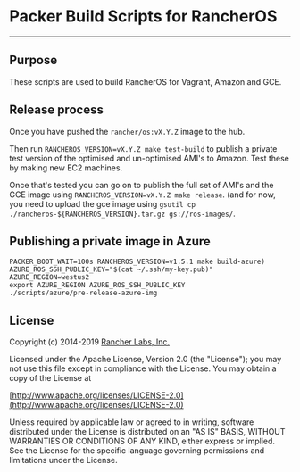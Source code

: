 # Packer Build Scripts for RancherOS
---

## Purpose

These scripts are used to build RancherOS for Vagrant, Amazon and GCE.

## Release process

Once you have pushed the `rancher/os:vX.Y.Z` image to the hub.

Then run `RANCHEROS_VERSION=vX.Y.Z make test-build` to publish a private test version of the optimised
and un-optimised AMI's to Amazon. Test these by making new EC2 machines.

Once that's tested you can go on to publish the full set of AMI's and the GCE image
using `RANCHEROS_VERSION=vX.Y.Z make release`. (and for now, you need to upload the gce image using
`gsutil cp ./rancheros-${RANCHEROS_VERSION}.tar.gz gs://ros-images/`.

## Publishing a private image in Azure


    PACKER_BOOT_WAIT=100s RANCHEROS_VERSION=v1.5.1 make build-azure)
    AZURE_ROS_SSH_PUBLIC_KEY="$(cat ~/.ssh/my-key.pub)"
    AZURE_REGION=westus2
    export AZURE_REGION AZURE_ROS_SSH_PUBLIC_KEY
    ./scripts/azure/pre-release-azure-img

## License

Copyright (c) 2014-2019 [Rancher Labs, Inc.](http://rancher.com)

Licensed under the Apache License, Version 2.0 (the "License");
you may not use this file except in compliance with the License.
You may obtain a copy of the License at

[http://www.apache.org/licenses/LICENSE-2.0](http://www.apache.org/licenses/LICENSE-2.0)

Unless required by applicable law or agreed to in writing, software
distributed under the License is distributed on an "AS IS" BASIS,
WITHOUT WARRANTIES OR CONDITIONS OF ANY KIND, either express or implied.
See the License for the specific language governing permissions and
limitations under the License.
